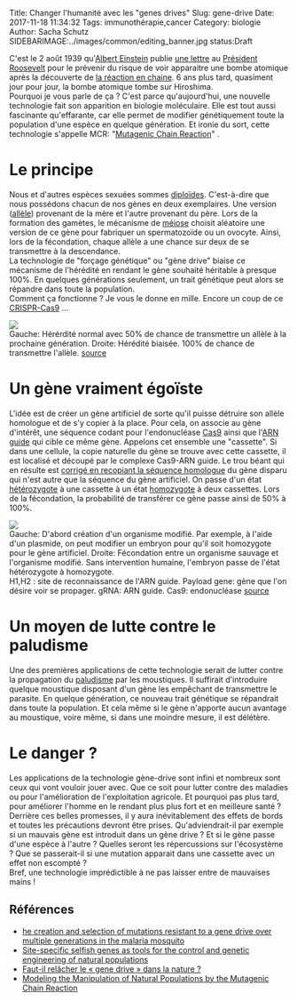 Title: Changer l'humanité avec les "genes drives"
Slug: gene-drive
Date: 2017-11-18 11:34:32
Tags: immunothérapie,cancer
Category: biologie
Author: Sacha Schutz
SIDEBARIMAGE:../images/common/editing_banner.jpg
status:Draft

C'est le 2 août 1939 qu'[Albert Einstein](https://fr.wikipedia.org/wiki/Albert_Einstein) publie [une lettre](http://www.deslettres.fr/lettre-dalbert-einstein-au-president-franklin-d-roosevelt-des-bombes-dun-genre-nouveau-et-dune-extreme-puissance-pourraient-etre-construites/) au [Président Roosevelt](https://fr.wikipedia.org/wiki/Franklin_Delano_Roosevelt) pour le prévenir du risque de voir apparaitre une bombe atomique après la découverte de [la réaction en chaine](https://fr.wikipedia.org/wiki/R%C3%A9action_en_cha%C3%AEne). 
6 ans plus tard, quasiment jour pour jour, la bombe atomique tombe sur Hiroshima.   
Pourquoi je vous parle de ça ? C'est parce qu'aujourd'hui, une nouvelle technologie fait son apparition en biologie moléculaire. Elle est tout aussi fascinante qu'effarante, car elle permet de modifier génétiquement toute la population d'une espèce en quelque génération. Et ironie du sort, cette technologie s'appelle MCR: "[Mutagenic Chain Reaction](https://en.wikipedia.org/wiki/Gene_drive)" .

# Le principe 
Nous et d'autres espèces sexuées sommes [diploïdes](https://fr.wikipedia.org/wiki/Diplo%C3%AFde). C'est-à-dire que nous possédons chacun de nos gènes en deux exemplaires. Une version ([allèle](https://fr.wikipedia.org/wiki/All%C3%A8le)) provenant de la mère et l'autre provenant du père. Lors de la formation des gamètes, le mécanisme de [méiose](https://fr.wikipedia.org/wiki/M%C3%A9iose) choisit aléatoire une version de ce gène pour fabriquer un spermatozoïde ou un ovocyte. Ainsi, lors de la  fécondation, chaque allèle a une chance sur deux de se transmettre à la descendance.      
La technologie de "forçage génétique" ou "gène drive" biaise ce mécanisme de l'hérédité en rendant le gène souhaité héritable à presque 100%. En quelques générations seulement, un trait génétique peut alors se répandre dans toute la population.   
Comment ça fonctionne ? Je vous le donne en mille. Encore un coup de ce [CRISPR-Cas9](https://fr.wikipedia.org/wiki/Cas9) ...

<div class="figure">     <img src="../images/post29/121215_CRISPR_mosquito_NEW.png" />      <div class="legend">Gauche: Hérérdité normal avec 50% de chance de transmettre un allèle à la prochaine génération. Droite: Hérédité biaisée. 100% de chance de transmettre l'allèle. <a href="https://www.sciencenews.org/">source</a> </div> </div>

# Un gène vraiment égoïste 
L'idée est de créer un gène artificiel de sorte qu'il puisse détruire son allèle homologue et de s'y copier à la place. 
Pour cela, on associe au gène d'intérêt, une séquence codant pour l'endonucléase [Cas9](https://fr.wikipedia.org/wiki/Cas9) ainsi que l'[ARN guide](https://en.wikipedia.org/wiki/Guide_RNA) qui cible ce même gène. Appelons cet ensemble une "cassette".
Si dans une cellule, la copie naturelle du gène se trouve avec cette cassette, il est localisé et découpé par le complexe Cas9-ARN guide. Le trou béant qui en résulte est [corrigé en recopiant la séquence homologue](https://fr.wikipedia.org/wiki/Recombinaison_homologue) du gène disparu qui n'est autre que la séquence du gène artificiel. On passe d'un état [hétérozygote](https://fr.wikipedia.org/wiki/H%C3%A9t%C3%A9rozygote) à une cassette à un état [homozygote](https://fr.wikipedia.org/wiki/Homozygote) à deux cassettes. Lors de la fécondation, la probabilité de transférer ce gène passe ainsi de 50% à 100%.

<div class="figure">     <img src="../images/post29/Molecular_mechanism_of_gene_drive.svg.png" />      <div class="legend">Gauche: D'abord création d'un organisme modifié. Par exemple, à l'aide d'un plasmide, on peut modifier un embryon pour qu'il soit homozygote pour le gène artificiel. Droite: Fécondation entre un organisme sauvage et l'organisme modifié. Sans intervention humaine, l'embryon passe de l'état hétérozygote à homozygote. <br/> H1,H2 : site de reconnaissance de l'ARN guide. Payload gene: gène que l'on désire voir se propager. gRNA: ARN guide. Cas9: endonucléase <a href="https://en.wikipedia.org/wiki/Gene_drive">source</a> </div> </div>

# Un moyen de lutte contre le paludisme
Une des premières applications de cette technologie serait de lutter contre la propagation du [paludisme](https://fr.wikipedia.org/wiki/Paludisme) par les moustiques. Il suffirait d'introduire quelque moustique disposant d'un gène les empêchant de transmettre le parasite. En quelque génération, ce nouveau trait génétique se répandrait dans toute la population. Et cela même si le gène n'apporte aucun avantage au moustique, voire même, si dans une moindre mesure, il est délétère. 

# Le danger ? 
Les applications de la technologie gène-drive sont infini et nombreux sont ceux qui vont vouloir jouer avec. Que ce soit pour lutter contre des maladies ou pour l'amélioration de l'exploitation agricole. Et pourquoi pas plus tard, pour améliorer l'homme en le rendant plus plus fort et en meilleure santé ?   
Derrière ces belles promesses, il y aura inévitablement des effets de bords et toutes les précautions devront être prises. Qu'adviendrait-il par exemple si un mauvais gène est introduit dans un gène drive ? Et si le gène passe d'une espèce à l'autre ? Quelles seront les répercussions sur l'écosystème ? Que se passerait-il si une mutation apparait dans une cassette avec un effet non escompté ?         
Bref, une technologie imprédictible à ne pas laisser entre de mauvaises mains ! 

## Références
* [he creation and selection of mutations resistant to a gene drive over multiple generations in the malaria mosquito](http://journals.plos.org/plosgenetics/article?id=10.1371/journal.pgen.1007039)
* [Site-specific selfish genes as tools for the control and genetic engineering of natural populations](http://rspb.royalsocietypublishing.org/content/270/1518/921)
* [Faut-il relâcher le « gene drive » dans la nature ?](https://www.normalesup.org/~vorgogoz/gene-drive.html )
* [Modeling the Manipulation of Natural Populations by the Mutagenic Chain Reaction](http://www.genetics.org/content/201/2/425)

